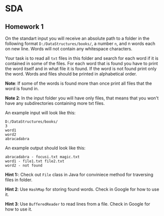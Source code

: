 # SDA

## Homework 1

On the standart input you will receive an absolute path to a folder in the following format ```D:/DataStructures/books/```, a number ```n```, and n words each on new line. Words will not contain any whitespace characters.

Your task is to read all ```txt``` files in this folder and search for each word if it is contained in some of the files.
For each word that is found you have to print the word itself and in what file it is found. If the word is not found print only the word. Words and files should be printed in alphabetical order.

**Note**: If some of the words is found more than once print all files that the word is found in.

**Note 2**: In the input folder you will have only files, that means that you won't have any subdirectories containing more txt files.

An example input will look like this:
```
D:/DataStructures/books/
3
word1
word2  
abracadabra
```

An example output should look like this:
```
abracadabra - focusi.txt magic.txt
word1 - file1.txt file2.txt
word2 - not found
```



**Hint 1:**: Check out ``File`` class in Java for conviniece method for traversing files in folder.

**Hint 2**: Use ``HashMap`` for storing found words. Check in Google for how to use it.

**Hint 3**: Use ``BufferedReader`` to read lines from a file. Check in Google for how to use it.
